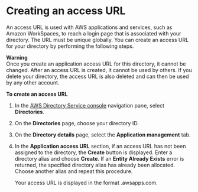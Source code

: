 # Creating an access URL<a name="simple_ad_create_access_url"></a>

An access URL is used with AWS applications and services, such as Amazon WorkSpaces, to reach a login page that is associated with your directory\. The URL must be unique globally\. You can create an access URL for your directory by performing the following steps\.

**Warning**  
Once you create an application access URL for this directory, it cannot be changed\. After an access URL is created, it cannot be used by others\. If you delete your directory, the access URL is also deleted and can then be used by any other account\.

**To create an access URL**

1. In the [AWS Directory Service console](https://console.aws.amazon.com/directoryservicev2/) navigation pane, select **Directories**\.

1. On the **Directories** page, choose your directory ID\.

1. On the **Directory details** page, select the **Application management** tab\.

1. In the **Application access URL** section, if an access URL has not been assigned to the directory, the **Create** button is displayed\. Enter a directory alias and choose **Create**\. If an **Entity Already Exists** error is returned, the specified directory alias has already been allocated\. Choose another alias and repeat this procedure\. 

   Your access URL is displayed in the format *<alias>*\.awsapps\.com\.
